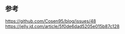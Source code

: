 ## 参考
https://github.com/Cosen95/blog/issues/48
https://jelly.jd.com/article/5f0de6dad5205e015b87c128